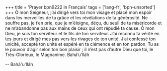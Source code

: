 +++
title = 'Prayer bpn9222 in Français'
tags = ['lang-fr', 'bpn-unsorted']
+++
Ô 
mon Seigneur, j’ai dirigé vers toi mon visage et placé mon espoir dans les merveilles de ta grâce et les révélations de ta générosité. Ne souffre pas, je t’en prie, que je m’éloigne, déçu, du seuil de ta miséricorde et ne m’abandonne pas aux mains de ceux qui ont répudié ta cause.
Ô mon Dieu, je suis ton serviteur et le fils de ton serviteur. J’ai reconnu ta vérité en tes jours et dirigé mes pas vers les rivages de ton unité. 
J’ai confessé ton unicité, accepté ton unité et espéré en ta clémence et en ton pardon. Tu as le pouvoir d’agir selon ton bon plaisir ; il n’est pas d’autre Dieu que toi, le Très-Glorieux, le Magnanime.
Bahá’u’lláh

-- Bahá'u'lláh
